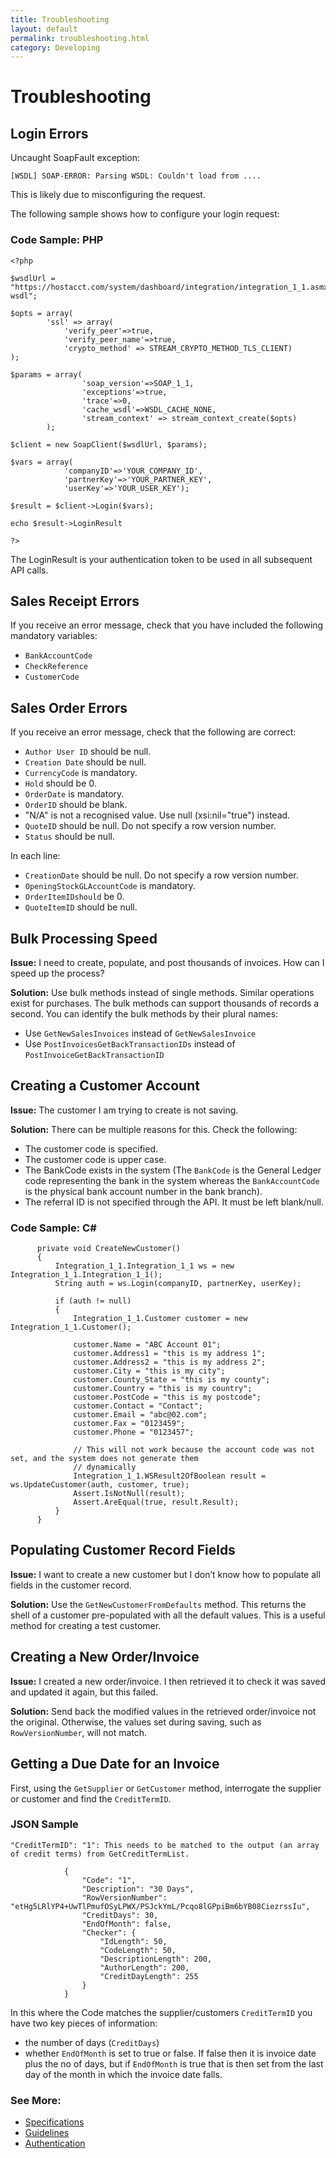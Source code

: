 ```yaml
---
title: Troubleshooting
layout: default
permalink: troubleshooting.html
category: Developing
---
```


# Troubleshooting 

## Login Errors

Uncaught SoapFault exception: 

`[WSDL] SOAP-ERROR: Parsing WSDL: Couldn't load from ....`

This is likely due to misconfiguring the request. 

The following sample shows how to configure your login request:

### Code Sample: PHP
```
<?php

$wsdlUrl = "https://hostacct.com/system/dashboard/integration/integration_1_1.asmx?wsdl";

$opts = array(
		'ssl' => array( 
			'verify_peer'=>true, 
			'verify_peer_name'=>true,
			'crypto_method' => STREAM_CRYPTO_METHOD_TLS_CLIENT)
);

$params = array(
                'soap_version'=>SOAP_1_1,
                'exceptions'=>true,
                'trace'=>0,
                'cache_wsdl'=>WSDL_CACHE_NONE,
                'stream_context' => stream_context_create($opts)
        );

$client = new SoapClient($wsdlUrl, $params);

$vars = array(
			'companyID'=>'YOUR_COMPANY_ID',
			'partnerKey'=>'YOUR_PARTNER_KEY',
			'userKey'=>'YOUR_USER_KEY');
			
$result = $client->Login($vars);

echo $result->LoginResult

?>
```
The LoginResult is your authentication token to be used in all subsequent API calls.


## Sales Receipt Errors
If you receive an error message, check that you have included the following mandatory variables:
- `BankAccountCode` 
- `CheckReference `
- `CustomerCode` 

## Sales Order Errors
If you receive an error message, check that the following are correct:
-	`Author User ID` should be null. 
-	`Creation Date` should be null. 
-	`CurrencyCode` is mandatory.
-	`Hold` should be 0.
-	`OrderDate` is mandatory.
-	`OrderID` should be blank.
-	"N/A" is not a recognised value. Use null (xsi:nil="true") instead. 
-	`QuoteID` should be null. Do not specify a row version number.
-	`Status` should be null.

In each line:
-	`CreationDate` should be null. Do not specify a row version number. 
-	`OpeningStockGLAccountCode` is mandatory.
-	`OrderItemIDshould` be 0.
-	`QuoteItemID` should be null.

## Bulk Processing Speed
**Issue:** I need to create, populate, and post thousands of invoices. How can I speed up the process? 

**Solution:** 
Use bulk methods instead of single methods. Similar operations exist for purchases. 
The bulk methods can support thousands of records a second. You can identify the bulk methods by their plural names:
-	Use `GetNewSalesInvoices` instead of `GetNewSalesInvoice` 
-	Use `PostInvoicesGetBackTransactionIDs` instead of `PostInvoiceGetBackTransactionID` 

## Creating a Customer Account
**Issue:** The customer I am trying to create is not saving.

**Solution:**
There can be multiple reasons for this. Check the following:
-	The customer code is specified.
-	The customer code is upper case.
-	The BankCode  exists in the system (The `BankCode` is the General Ledger code representing the bank in the system whereas the `BankAccountCode` is the physical bank account number in the bank branch).
-	The referral ID is not specified through the API. It must be left blank/null.

### Code Sample: C#
```
      private void CreateNewCustomer()
      {
	      Integration_1_1.Integration_1_1 ws = new Integration_1_1.Integration_1_1();
	      String auth = ws.Login(companyID, partnerKey, userKey);

	      if (auth != null)
	      {
		      Integration_1_1.Customer customer = new Integration_1_1.Customer();

		      customer.Name = "ABC Account 01";
		      customer.Address1 = "this is my address 1";
		      customer.Address2 = "this is my address 2";
		      customer.City = "this is my city";
		      customer.County_State = "this is my county";
		      customer.Country = "this is my country";
		      customer.PostCode = "this is my postcode";
		      customer.Contact = "Contact";
		      customer.Email = "abc@02.com";
		      customer.Fax = "0123459";
		      customer.Phone = "0123457";

		      // This will not work because the account code was not set, and the system does not generate them
		      // dynamically
		      Integration_1_1.WSResult2OfBoolean result = ws.UpdateCustomer(auth, customer, true);
		      Assert.IsNotNull(result);
		      Assert.AreEqual(true, result.Result);
	      }
      }
```

## Populating Customer Record Fields
**Issue:** I want to create a new customer but I don’t know how to populate all fields in the customer record.

**Solution:** Use the `GetNewCustomerFromDefaults` method. This returns the shell of a customer pre-populated with all the default values. This is a useful method for creating a test customer.
 
## Creating a New Order/Invoice

**Issue:** I created a new order/invoice. I then retrieved it to check it was saved and updated it again, but this failed.

**Solution:** Send back the modified values in the retrieved order/invoice not the original. Otherwise, the values set during saving, such as `RowVersionNumber`, will not match.

## Getting a Due Date for an Invoice

First, using the `GetSupplier` or `GetCustomer` method, interrogate the supplier or customer and find the `CreditTermID`.

### JSON Sample
```
"CreditTermID": "1": This needs to be matched to the output (an array of credit terms) from GetCreditTermList.

            {
                "Code": "1",
                "Description": "30 Days",
                "RowVersionNumber": "etHg5LRlYP4+UwTlPmufOSyLPWX/PSJckYmL/Pcqo8lGPpiBm6bYB08CiezrssIu",
                "CreditDays": 30,
                "EndOfMonth": false,
                "Checker": {
                    "IdLength": 50,
                    "CodeLength": 50,
                    "DescriptionLength": 200,
                    "AuthorLength": 200,
                    "CreditDayLength": 255
                }
            }
```

In this where the Code matches the supplier/customers `CreditTermID` you have two key pieces of information:
-	the number of days (`CreditDays`)
-	whether `EndOfMonth` is set to true or false. If false then it is invoice date plus the no of days, but if `EndOfMonth` is true that is then set from the last day of the month in which the invoice date falls.

### See More:
- [Specifications](/pages/specifications/)
- [Guidelines](/pages/guidelines/)
- [Authentication](/pages/authentication/)
